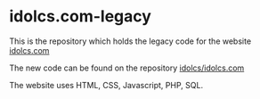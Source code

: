 # idolcs.com-legacy

This is the repository which holds the legacy code for the website [idolcs.com](https://idolcs.com)

The new code can be found on the repository [idolcs/idolcs.com](https://github.com/idolcs/idolcs.com)

The website uses HTML, CSS, Javascript, PHP, SQL. <br>
